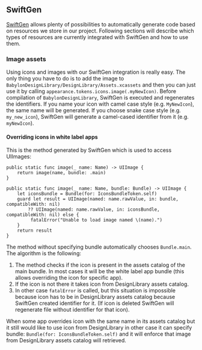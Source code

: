 ## SwiftGen

[SwiftGen](https://github.com/SwiftGen/SwiftGen) allows plenty of possibilities to automatically generate code based on resources we store in our project. Following sections will describe which types of resources are currently integrated with SwiftGen and how to use them.

### Image assets

Using icons and images with our SwiftGen integration is really easy. The only thing you have to do is to add the image to `BabylonDesignLibrary/DesignLibrary/Assets.xcassets` and then you can just use it by calling `appearance.tokens.icons.image(.myNewIcon)`. Before compilation of `BabylonDesignLibrary`, SwiftGen is executed and regenerates the identifiers.
If you name your icon with camel case style (e.g. `MyNewIcon`), the same name will be generated. If you choose snake case style (e.g. `my_new_icon`), SwiftGen will generate a camel-cased identifier from it (e.g. `myNewIcon`).

#### Overriding icons in white label apps

This is the method generated by SwiftGen which is used to access UIImages:
```
public static func image(_ name: Name) -> UIImage {
	return image(name, bundle: .main) 
}

public static func image(_ name: Name, bundle: Bundle) -> UIImage {
	let iconsBundle = Bundle(for: IconsBundleToken.self)
	guard let result = UIImage(named: name.rawValue, in: bundle, compatibleWith: nil)
		?? UIImage(named: name.rawValue, in: iconsBundle, compatibleWith: nil) else {
		 fatalError("Unable to load image named \(name).") 
	}
	return result
}
```
The method without specifying bundle automatically chooses `Bundle.main`. The algorithm is the following:
1. The method checks if the icon is present in the assets catalog of the main bundle. In most cases it will be the white label app bundle (this allows overriding the icon for specific app).
2. If the icon is not there it takes icon from DesignLibrary assets catalog.
3. In other case `fatalError` is called, but this situation is impossible because icon has to be in DesignLibrary assets catalog because SwiftGen created identifier for it. (If icon is deleted SwiftGen will regenerate file without identifier for that icon).

When some app overrides icon with the same name in its assets catalog but it still would like to use icon from DesignLibrary in other case it can specify bundle: `Bundle(for: IconsBundleToken.self)` and it will enforce that image from DesignLibrary assets catalog will retrieved.
